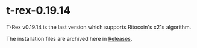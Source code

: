 # t-rex-0.19.14

T-Rex v0.19.14 is the last version which supports Ritocoin's x21s algorithm.

The installation files are archived here in [Releases](releases).

